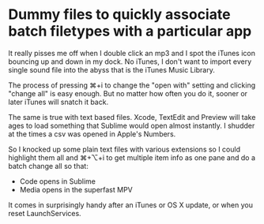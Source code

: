 # Dummy files to quickly associate batch filetypes with a particular app

It really pisses me off when I double click an mp3 and I spot the iTunes icon bouncing up and down in my dock. No iTunes, I don't want to import every single sound file into the abyss that is the iTunes Music Library.

The process of pressing ⌘+i to change the "open with" setting and clicking "change all" is easy enough. But no matter how often you do it, sooner or later iTunes will snatch it back.

The same is true with text based files. Xcode, TextEdit and Preview will take ages to load something that Sublime would open almost instantly. I shudder at the times a csv was opened in Apple's Numbers.

So I knocked up some plain text files with various extensions so I could highlight them all and ⌘+⌥+i to get multiple item info as one pane and do a batch change all so that:

* Code opens in Sublime
* Media opens in the superfast MPV

It comes in surprisingly handy after an iTunes or OS X update, or when you reset LaunchServices.
